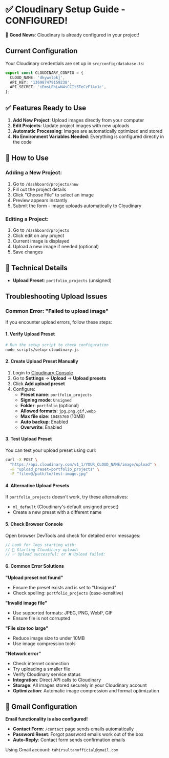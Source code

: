 # ✅ Cloudinary Setup Guide - CONFIGURED!

🎉 **Good News**: Cloudinary is already configured in your project!

## Current Configuration

Your Cloudinary credentials are set up in `src/config/database.ts`:

```typescript
export const CLOUDINARY_CONFIG = {
  CLOUD_NAME: 'dkywvlpkj',
  API_KEY: '136987479159238', 
  API_SECRET: 'iEmsLEbLwN4sCCIt5TeCzF14x1c',
};
```

## ✅ Features Ready to Use

1. **Add New Project**: Upload images directly from your computer
2. **Edit Projects**: Update project images with new uploads
3. **Automatic Processing**: Images are automatically optimized and stored
4. **No Environment Variables Needed**: Everything is configured directly in the code

## 🚀 How to Use

### Adding a New Project:
1. Go to `/dashboard/projects/new`
2. Fill out the project details
3. Click "Choose File" to select an image
4. Preview appears instantly
5. Submit the form - image uploads automatically to Cloudinary

### Editing a Project:
1. Go to `/dashboard/projects`
2. Click edit on any project
3. Current image is displayed
4. Upload a new image if needed (optional)
5. Save changes

## 🔧 Technical Details

- **Upload Preset**: `portfolio_projects` (unsigned)

## Troubleshooting Upload Issues

### Common Error: "Failed to upload image"

If you encounter upload errors, follow these steps:

#### 1. Verify Upload Preset
```bash
# Run the setup script to check configuration
node scripts/setup-cloudinary.js
```

#### 2. Create Upload Preset Manually
1. Login to [Cloudinary Console](https://cloudinary.com/console)
2. Go to **Settings** → **Upload** → **Upload presets**
3. Click **Add upload preset**
4. Configure:
   - **Preset name**: `portfolio_projects`
   - **Signing mode**: `Unsigned`
   - **Folder**: `portfolio` (optional)
   - **Allowed formats**: `jpg,png,gif,webp`
   - **Max file size**: `10485760` (10MB)
   - **Auto backup**: Enabled
   - **Overwrite**: Enabled

#### 3. Test Upload Preset
You can test your upload preset using curl:
```bash
curl -X POST \
  "https://api.cloudinary.com/v1_1/YOUR_CLOUD_NAME/image/upload" \
  -F "upload_preset=portfolio_projects" \
  -F "file=@/path/to/test-image.jpg"
```

#### 4. Alternative Upload Presets
If `portfolio_projects` doesn't work, try these alternatives:
- `ml_default` (Cloudinary's default unsigned preset)
- Create a new preset with a different name

#### 5. Check Browser Console
Open browser DevTools and check for detailed error messages:
```javascript
// Look for logs starting with:
// 🚀 Starting Cloudinary upload:
// ✅ Upload successful: or ❌ Upload failed:
```

#### 6. Common Error Solutions

**"Upload preset not found"**
- Ensure the preset exists and is set to "Unsigned"
- Check spelling: `portfolio_projects` (case-sensitive)

**"Invalid image file"**
- Use supported formats: JPEG, PNG, WebP, GIF
- Ensure file is not corrupted

**"File size too large"**
- Reduce image size to under 10MB
- Use image compression tools

**"Network error"**
- Check internet connection
- Try uploading a smaller file
- Verify Cloudinary service status
- **Integration**: Direct API calls to Cloudinary
- **Storage**: All images stored securely in your Cloudinary account
- **Optimization**: Automatic image compression and format optimization

## 🔐 Gmail Configuration

**Email functionality is also configured!**

- **Contact Form**: `/contact` page sends emails automatically
- **Password Reset**: Forgot password emails work out of the box
- **Auto-Reply**: Contact form sends confirmation emails

Using Gmail account: `tahirsultanofficial@gmail.com`